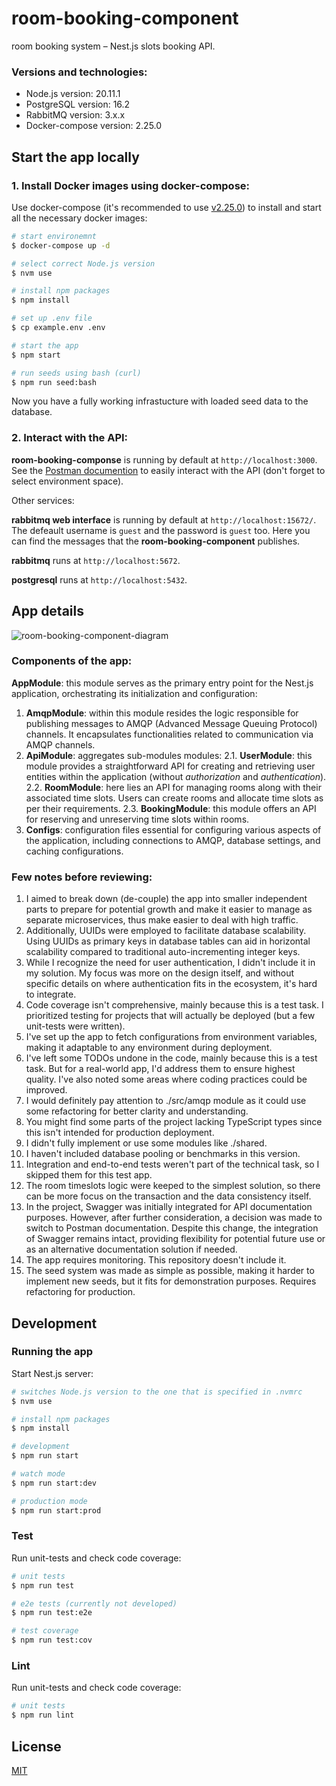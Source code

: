 
# room-booking-component

room booking system – Nest.js slots booking API.
### Versions and technologies:
* Node.js version: 20.11.1
* PostgreSQL version: 16.2
* RabbitMQ version: 3.x.x
* Docker-compose version: 2.25.0

## Start the app locally

### 1. Install Docker images using docker-compose:

Use docker-compose (it's recommended to use [v2.25.0](https://github.com/docker/compose/releases/tag/v2.25.0)) to install and start all the necessary docker images:
```bash
# start environemnt
$ docker-compose up -d

# select correct Node.js version
$ nvm use

# install npm packages
$ npm install

# set up .env file
$ cp example.env .env

# start the app
$ npm start

# run seeds using bash (curl)
$ npm run seed:bash
```

Now you have a fully working infrastucture with loaded seed data to the database.

### 2. Interact with the API:
**room-booking-componse** is running by default at ```http://localhost:3000```.
See the [Postman documention](https://www.postman.com/solar-shadow-465709/workspace/room-booking-component/request/15566154-69d8bdad-3422-4877-89ec-6d3ec1c70fd4) to easily interact with the API (don't forget to select environment space).

Other services:

**rabbitmq web interface** is running by default at ```http://localhost:15672/```. The defeault username is ```guest``` and the password is ```guest``` too. Here you can find the messages that the **room-booking-component** publishes.

**rabbitmq** runs at ```http://localhost:5672```.

**postgresql** runs at ```http://localhost:5432```.

## App details
![room-booking-component-diagram](https://github.com/RobertWhip/room-booking-component/assets/22663206/6fe8d95b-0f83-4bfd-8535-30ce71bfabd8)

### Components of the app:
**AppModule**: this module serves as the primary entry point for the Nest.js application, orchestrating its initialization and configuration:
1. **AmqpModule**: within this module resides the logic responsible for publishing messages to AMQP (Advanced Message Queuing Protocol) channels. It encapsulates functionalities related to communication via AMQP channels.
2. **ApiModule**: aggregates sub-modules modules:
	2.1. **UserModule**: this module provides a straightforward API for creating and retrieving user entities within the application (without *authorization* and *authentication*).
	2.2. **RoomModule**: here lies an API for managing rooms along with their associated time slots. Users can create rooms and allocate time slots as per their requirements.
	2.3. **BookingModule**: this module offers an API for reserving and unreserving time slots within rooms.
3. **Configs**: configuration files essential for configuring various aspects of the application, including connections to AMQP, database settings, and caching configurations.

### Few notes before reviewing:
1. I aimed to break down (de-couple) the app into smaller independent parts to prepare for potential growth and make it easier to manage as separate microservices, thus make easier to deal with high traffic.
2. Additionally, UUIDs were employed to facilitate database scalability. Using UUIDs as primary keys in database tables can aid in horizontal scalability compared to traditional auto-incrementing integer keys.
3. While I recognize the need for user authentication, I didn't include it in my solution. My focus was more on the design itself, and without specific details on where authentication fits in the ecosystem, it's hard to integrate.
4. Code coverage isn't comprehensive, mainly because this is a test task. I prioritized testing for projects that will actually be deployed (but a few unit-tests were written).
5. I've set up the app to fetch configurations from environment variables, making it adaptable to any environment during deployment.
6. I've left some TODOs undone in the code, mainly because this is a test task. But for a real-world app, I'd address them to ensure highest quality. I've also noted some areas where coding practices could be improved.
7. I would definitely pay attention to ./src/amqp module as it could use some refactoring for better clarity and understanding.
8. You might find some parts of the project lacking TypeScript types since this isn't intended for production deployment.
9. I didn't fully implement or use some modules like ./shared.
10. I haven't included database pooling or benchmarks in this version.
11. Integration and end-to-end tests weren't part of the technical task, so I skipped them for this test app.
12. The room timeslots logic were keeped to the simplest solution, so there can be more focus on the transaction and the data consistency itself.
13. In the project, Swagger was initially integrated for API documentation purposes. However, after further consideration, a decision was made to switch to Postman documentation. Despite this change, the integration of Swagger remains intact, providing flexibility for potential future use or as an alternative documentation solution if needed.
14. The app requires monitoring. This repository doesn't include it.
15. The seed system was made as simple as possible, making it harder to implement new seeds, but it fits for demonstration purposes. Requires refactoring for production.


## Development
### Running the app
Start Nest.js server:
```bash
# switches Node.js version to the one that is specified in .nvmrc
$ nvm use

# install npm packages
$ npm install

# development
$ npm run start

# watch mode
$ npm run start:dev

# production mode
$ npm run start:prod
```

### Test
Run unit-tests and check code coverage:

```bash
# unit tests
$ npm run test

# e2e tests (currently not developed)
$ npm run test:e2e

# test coverage
$ npm run test:cov
```

### Lint
Run unit-tests and check code coverage:

```bash
# unit tests
$ npm run lint
```

## License

[MIT](https://choosealicense.com/licenses/mit/)
